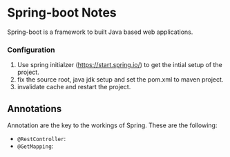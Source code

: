 # Spring-boot Notes

Spring-boot is a framework to built Java based web applications.

### Configuration

1. Use spring initialzer (https://start.spring.io/) to get the intial setup of the project.
2. fix the source root, java jdk setup and set the pom.xml to maven project.
3. invalidate cache and restart the project.

## Annotations

Annotation are the key to the workings of Spring. These are the following:

- `@RestController`:
- `@GetMapping`: